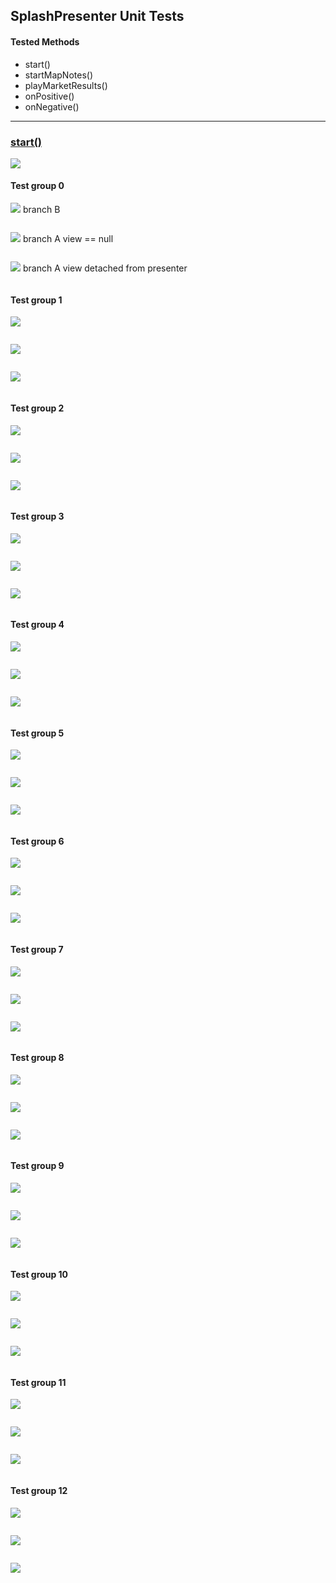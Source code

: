 ## SplashPresenter Unit Tests

#### Tested Methods

-  start()
- startMapNotes()
- playMarketResults()
- onPositive()
- onNegative()

---

### <u>start()</u>

![](unit/splash_presenter_start.png)

#### Test group 0	

![](unit/b.png)  branch B

```

```

![](unit/a.png)	branch A 	view == null

```

```

![](unit/a.png)	branch A	view detached from presenter

```

```

#### Test group 1

 ![](unit/c.png)

```

```

![](unit/a.png) 

```

```

![](unit/a.png) 

```

```

#### Test group 2

![](unit/d.png) 

```

```

![](unit/a.png) 

```

```

![](unit/a.png)  

```

```

#### Test group 3

![](unit/e.png) 
```

```
![](unit/a.png) 
```

```
![](unit/a.png) 
```

```

#### Test group 4

![](unit/e.png) 
```

```
![](unit/a.png) 
```

```
![](unit/a.png) 
```

```

#### Test group 5

![](unit/e.png) 
```

```
![](unit/a.png) 
```

```
![](unit/a.png) 
```

```

#### Test group 6

![](unit/e.png) 
```

```
![](unit/a.png) 
```

```
![](unit/a.png) 
```

```

#### Test group 7

![](unit/e.png) 
```

```
![](unit/a.png) 
```

```
![](unit/a.png) 
```

```

#### Test group 8

![](unit/e.png) 
```

```
![](unit/a.png) 
```

```
![](unit/a.png) 
```

```

#### Test group 9

![](unit/e.png) 
```

```
![](unit/a.png) 
```

```
![](unit/a.png) 
```

```

#### Test group 10

![](unit/e.png) 
```

```
![](unit/a.png) 
```

```
![](unit/a.png) 
```

```

#### Test group 11

![](unit/e.png) 
```

```
![](unit/a.png) 
```

```
![](unit/a.png) 
```

```

#### Test group 12

![](unit/e.png) 
```

```
![](unit/a.png) 
```

```
![](unit/a.png) 
```

```


